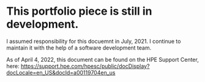 # This portfolio piece is still in development.

I assumed responsibility for this docuemnt in July, 2021. I continue to maintain it with the help of a software development team.

As of April 4, 2022, this document can be found on the HPE Support Center, here: https://support.hpe.com/hpesc/public/docDisplay?docLocale=en_US&docId=a00119704en_us
